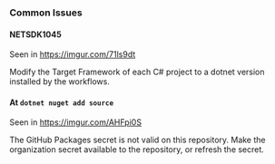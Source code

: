 ### Common Issues

#### NETSDK1045

Seen in https://imgur.com/71ls9dt

Modify the Target Framework of each C# project to a dotnet version installed by the workflows.

#### At `dotnet nuget add source`

Seen in https://imgur.com/AHFpi0S

The GitHub Packages secret is not valid on this repository. Make the organization secret available to the repository, or refresh the secret.
